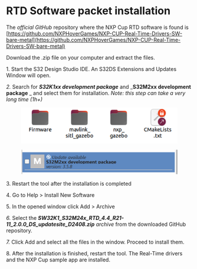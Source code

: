 # RTD Software packet installation

The _official GitHub_ repository where the NXP Cup RTD software is found is [https://github.com/NXPHoverGames/NXP-CUP-Real-Time-Drivers-SW-bare-metal](https://github.com/NXPHoverGames/NXP-CUP-Real-Time-Drivers-SW-bare-metal)

Download the .zip file on your computer and extract the files.

1\.      Start the S32 Design Studio IDE. An S32DS Extensions and Updates Window will open.

_2._     Search for _**S32K1xx development package**_ and _**S32M2xx development package** _ and select them for installation. _Note: this step can take a very long time (1h+)_

<figure><img src="../../.gitbook/assets/image (15).png" alt=""><figcaption></figcaption></figure>

<figure><img src="../../.gitbook/assets/image (16).png" alt=""><figcaption></figcaption></figure>

3\.      Restart the tool after the installation is completed

4\.     Go to Help > Install New Software

5\.     In the opened window click Add > Archive

_6._    Select the _**SW32K1\_S32M24x\_RTD\_4.4\_R21-11\_2.0.0\_DS\_updatesite\_D2408.zip** archive_ from the downloaded GitHub repository.

_7._    Click Add and select all the files in the window. Proceed to install them.

8\.    After the installation is finished, restart the tool. The Real-Time drivers and the NXP Cup sample app are installed.
